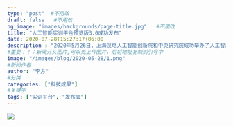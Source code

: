 ```yaml
---
type: "post"  #不用改
draft: false   #不用改
bg_image: "images/backgrounds/page-title.jpg"   #不用改
title: "人工智能实训平台预览版3.0成功发布"
date: 2020-07-28T15:27:17+06:00
description : "2020年5月26日，上海仪电人工智能创新院和中央研究院成功举办了人工智能实训平台1.0预览版发布会，为人工智能的教学和实操提供了崭新的视野。"
#重要！！：新闻开头图片,可以先上传图片，后将地址复制到引号中
image: "/images/blog/2020-05-28/1.png"
#新闻作者
author: "李方"
#分类
categories: ["科技成果"]
#关键字
tags: ["实训平台", "发布会"]
---
```




![](https://www.shaiic.com/picture/1596789542271.jpg)